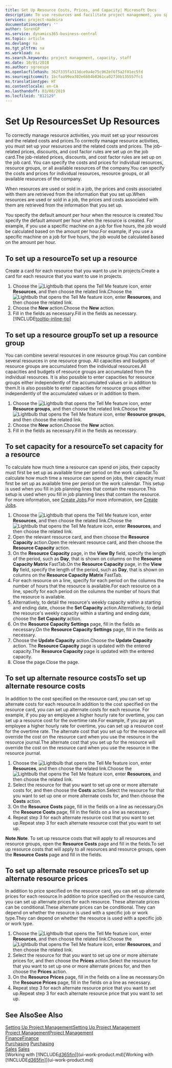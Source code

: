 ```yaml
---
title: Set Up Resource Costs, Prices, and Capacity| Microsoft Docs
description: To use resources and facilitate project management, you specify costs and prices for individual resources or resource groups, and set the resource capacity.
services: project-madeira
documentationcenter: ''
author: SorenGP
ms.service: dynamics365-business-central
ms.topic: article
ms.devlang: na
ms.tgt_pltfrm: na
ms.workload: na
ms.search.keywords: project management, capacity, staff
ms.date: 10/01/2018
ms.author: sgroespe
ms.openlocfilehash: 362f335fa313dce9a4e75c962ef6f5a2f01ec5fd
ms.sourcegitcommit: 1bcfaa99ea302e6b84b8361ca02730b135557fc1
ms.translationtype: HT
ms.contentlocale: en-CA
ms.lasthandoff: 03/08/2019
ms.locfileid: "812129"
---
```

# <a name="set-up-resources"></a><span data-ttu-id="6a22c-103">Set Up Resources</span><span class="sxs-lookup"><span data-stu-id="6a22c-103">Set Up Resources</span></span>
<span data-ttu-id="6a22c-104">To correctly manage resource activities, you must set up your resources and the related costs and prices.</span><span class="sxs-lookup"><span data-stu-id="6a22c-104">To correctly manage resource activities, you must set up your resources and the related costs and prices.</span></span> <span data-ttu-id="6a22c-105">The job-related prices, discounts, and cost factor rules are set up on the job card.</span><span class="sxs-lookup"><span data-stu-id="6a22c-105">The job-related prices, discounts, and cost factor rules are set up on the job card.</span></span> <span data-ttu-id="6a22c-106">You can specify the costs and prices for individual resources, resource groups, or all available resources of the company.</span><span class="sxs-lookup"><span data-stu-id="6a22c-106">You can specify the costs and prices for individual resources, resource groups, or all available resources of the company.</span></span>

<span data-ttu-id="6a22c-107">When resources are used or sold in a job, the prices and costs associated with them are retrieved from the information that you set up.</span><span class="sxs-lookup"><span data-stu-id="6a22c-107">When resources are used or sold in a job, the prices and costs associated with them are retrieved from the information that you set up.</span></span>

<span data-ttu-id="6a22c-108">You specify the default amount per hour when the resource is created.</span><span class="sxs-lookup"><span data-stu-id="6a22c-108">You specify the default amount per hour when the resource is created.</span></span> <span data-ttu-id="6a22c-109">For example, if you use a specific machine on a job for five hours, the job would be calculated based on the amount per hour.</span><span class="sxs-lookup"><span data-stu-id="6a22c-109">For example, if you use a specific machine on a job for five hours, the job would be calculated based on the amount per hour.</span></span>

## <a name="to-set-up-a-resource"></a><span data-ttu-id="6a22c-110">To set up a resource</span><span class="sxs-lookup"><span data-stu-id="6a22c-110">To set up a resource</span></span>
<span data-ttu-id="6a22c-111">Create a card for each resource that you want to use in projects.</span><span class="sxs-lookup"><span data-stu-id="6a22c-111">Create a card for each resource that you want to use in projects.</span></span>

1. <span data-ttu-id="6a22c-112">Choose the ![Lightbulb that opens the Tell Me feature](media/ui-search/search_small.png "Tell me what you want to do") icon, enter **Resources**, and then choose the related link.</span><span class="sxs-lookup"><span data-stu-id="6a22c-112">Choose the ![Lightbulb that opens the Tell Me feature](media/ui-search/search_small.png "Tell me what you want to do") icon, enter **Resources**, and then choose the related link.</span></span>
2. <span data-ttu-id="6a22c-113">Choose the **New** action.</span><span class="sxs-lookup"><span data-stu-id="6a22c-113">Choose the **New** action.</span></span>
3. <span data-ttu-id="6a22c-114">Fill in the fields as necessary.</span><span class="sxs-lookup"><span data-stu-id="6a22c-114">Fill in the fields as necessary.</span></span> [!INCLUDE[tooltip-inline-tip](includes/tooltip-inline-tip_md.md)]  

## <a name="to-set-up-a-resource-group"></a><span data-ttu-id="6a22c-115">To set up a resource group</span><span class="sxs-lookup"><span data-stu-id="6a22c-115">To set up a resource group</span></span>
<span data-ttu-id="6a22c-116">You can combine several resources in one resource group.</span><span class="sxs-lookup"><span data-stu-id="6a22c-116">You can combine several resources in one resource group.</span></span> <span data-ttu-id="6a22c-117">All capacities and budgets of resource groups are accumulated from the individual resources.</span><span class="sxs-lookup"><span data-stu-id="6a22c-117">All capacities and budgets of resource groups are accumulated from the individual resources.</span></span> <span data-ttu-id="6a22c-118">It is also possible to enter capacities for resource groups either independently of the accumulated values or in addition to them.</span><span class="sxs-lookup"><span data-stu-id="6a22c-118">It is also possible to enter capacities for resource groups either independently of the accumulated values or in addition to them.</span></span>

1. <span data-ttu-id="6a22c-119">Choose the ![Lightbulb that opens the Tell Me feature](media/ui-search/search_small.png "Tell me what you want to do") icon, enter **Resource groups**, and then choose the related link.</span><span class="sxs-lookup"><span data-stu-id="6a22c-119">Choose the ![Lightbulb that opens the Tell Me feature](media/ui-search/search_small.png "Tell me what you want to do") icon, enter **Resource groups**, and then choose the related link.</span></span>
2. <span data-ttu-id="6a22c-120">Choose the **New** action.</span><span class="sxs-lookup"><span data-stu-id="6a22c-120">Choose the **New** action.</span></span>
3. <span data-ttu-id="6a22c-121">Fill in the fields as necessary.</span><span class="sxs-lookup"><span data-stu-id="6a22c-121">Fill in the fields as necessary.</span></span>

## <a name="to-set-capacity-for-a-resource"></a><span data-ttu-id="6a22c-122">To set capacity for a resource</span><span class="sxs-lookup"><span data-stu-id="6a22c-122">To set capacity for a resource</span></span>
<span data-ttu-id="6a22c-123">To calculate how much time a resource can spend on jobs, their capacity must first be set up as available time per period on the work calendar.</span><span class="sxs-lookup"><span data-stu-id="6a22c-123">To calculate how much time a resource can spend on jobs, their capacity must first be set up as available time per period on the work calendar.</span></span> <span data-ttu-id="6a22c-124">This setup is used when you fill in job planning lines that contain the resource.</span><span class="sxs-lookup"><span data-stu-id="6a22c-124">This setup is used when you fill in job planning lines that contain the resource.</span></span> <span data-ttu-id="6a22c-125">For more information, see [Create Jobs](projects-how-create-jobs.md).</span><span class="sxs-lookup"><span data-stu-id="6a22c-125">For more information, see [Create Jobs](projects-how-create-jobs.md).</span></span>

1. <span data-ttu-id="6a22c-126">Choose the ![Lightbulb that opens the Tell Me feature](media/ui-search/search_small.png "Tell me what you want to do") icon, enter **Resources**, and then choose the related link.</span><span class="sxs-lookup"><span data-stu-id="6a22c-126">Choose the ![Lightbulb that opens the Tell Me feature](media/ui-search/search_small.png "Tell me what you want to do") icon, enter **Resources**, and then choose the related link.</span></span>
2. <span data-ttu-id="6a22c-127">Open the relevant resource card, and then choose the **Resource Capacity** action.</span><span class="sxs-lookup"><span data-stu-id="6a22c-127">Open the relevant resource card, and then choose the **Resource Capacity** action.</span></span>
3. <span data-ttu-id="6a22c-128">On the **Resource Capacity** page, in the **View By** field, specify the length of the period, such as **Day**, that is shown on columns on the **Resource Capacity Matrix** FastTab.</span><span class="sxs-lookup"><span data-stu-id="6a22c-128">On the **Resource Capacity** page, in the **View By** field, specify the length of the period, such as **Day**, that is shown on columns on the **Resource Capacity Matrix** FastTab.</span></span>
4. <span data-ttu-id="6a22c-129">For each resource on a line, specify for each period on the columns the number of hours that the resource is available.</span><span class="sxs-lookup"><span data-stu-id="6a22c-129">For each resource on a line, specify for each period on the columns the number of hours that the resource is available.</span></span>
5. <span data-ttu-id="6a22c-130">Alternatively, to detail the resource's weekly capacity within a starting and ending date, choose the **Set Capacity** action.</span><span class="sxs-lookup"><span data-stu-id="6a22c-130">Alternatively, to detail the resource's weekly capacity within a starting and ending date, choose the **Set Capacity** action.</span></span>
6. <span data-ttu-id="6a22c-131">On the **Resource Capacity Settings** page, fill in the fields as necessary.</span><span class="sxs-lookup"><span data-stu-id="6a22c-131">On the **Resource Capacity Settings** page, fill in the fields as necessary.</span></span>
7. <span data-ttu-id="6a22c-132">Choose the **Update Capacity** action.</span><span class="sxs-lookup"><span data-stu-id="6a22c-132">Choose the **Update Capacity** action.</span></span> <span data-ttu-id="6a22c-133">The **Resource Capacity** page is updated with the entered capacity.</span><span class="sxs-lookup"><span data-stu-id="6a22c-133">The **Resource Capacity** page is updated with the entered capacity.</span></span>
8. <span data-ttu-id="6a22c-134">Close the page.</span><span class="sxs-lookup"><span data-stu-id="6a22c-134">Close the page.</span></span>

## <a name="to-set-up-alternate-resource-costs"></a><span data-ttu-id="6a22c-135">To set up alternate resource costs</span><span class="sxs-lookup"><span data-stu-id="6a22c-135">To set up alternate resource costs</span></span>
<span data-ttu-id="6a22c-136">In addition to the cost specified on the resource card, you can set up alternate costs for each resource.</span><span class="sxs-lookup"><span data-stu-id="6a22c-136">In addition to the cost specified on the resource card, you can set up alternate costs for each resource.</span></span> <span data-ttu-id="6a22c-137">For example, if you pay an employee a higher hourly rate for overtime, you can set up a resource cost for the overtime rate.</span><span class="sxs-lookup"><span data-stu-id="6a22c-137">For example, if you pay an employee a higher hourly rate for overtime, you can set up a resource cost for the overtime rate.</span></span> <span data-ttu-id="6a22c-138">The alternate cost that you set up for the resource will override the cost on the resource card when you use the resource in the resource journal.</span><span class="sxs-lookup"><span data-stu-id="6a22c-138">The alternate cost that you set up for the resource will override the cost on the resource card when you use the resource in the resource journal.</span></span>

1. <span data-ttu-id="6a22c-139">Choose the ![Lightbulb that opens the Tell Me feature](media/ui-search/search_small.png "Tell me what you want to do") icon, enter **Resources**, and then choose the related link.</span><span class="sxs-lookup"><span data-stu-id="6a22c-139">Choose the ![Lightbulb that opens the Tell Me feature](media/ui-search/search_small.png "Tell me what you want to do") icon, enter **Resources**, and then choose the related link.</span></span>  
2. <span data-ttu-id="6a22c-140">Select the resource for that you want to set up one or more alternate costs for, and then choose the **Costs** action.</span><span class="sxs-lookup"><span data-stu-id="6a22c-140">Select the resource for that you want to set up one or more alternate costs for, and then choose the **Costs** action.</span></span>  
3. <span data-ttu-id="6a22c-141">On the **Resource Costs** page, fill in the fields on a line as necessary.</span><span class="sxs-lookup"><span data-stu-id="6a22c-141">On the **Resource Costs** page, fill in the fields on a line as necessary.</span></span>  
4. <span data-ttu-id="6a22c-142">Repeat step 3 for each alternate resource cost that you want to set up.</span><span class="sxs-lookup"><span data-stu-id="6a22c-142">Repeat step 3 for each alternate resource cost that you want to set up.</span></span>

<span data-ttu-id="6a22c-143">**Note**.</span><span class="sxs-lookup"><span data-stu-id="6a22c-143">**Note**.</span></span> <span data-ttu-id="6a22c-144">To set up resource costs that will apply to all resources and resource groups, open the **Resource Costs** page and fill in the fields.</span><span class="sxs-lookup"><span data-stu-id="6a22c-144">To set up resource costs that will apply to all resources and resource groups, open the **Resource Costs** page and fill in the fields.</span></span>

## <a name="to-set-up-alternate-resource-prices"></a><span data-ttu-id="6a22c-145">To set up alternate resource prices</span><span class="sxs-lookup"><span data-stu-id="6a22c-145">To set up alternate resource prices</span></span>
<span data-ttu-id="6a22c-146">In addition to price specified on the resource card, you can set up alternate prices for each resource.</span><span class="sxs-lookup"><span data-stu-id="6a22c-146">In addition to price specified on the resource card, you can set up alternate prices for each resource.</span></span> <span data-ttu-id="6a22c-147">These alternate prices can be conditional.</span><span class="sxs-lookup"><span data-stu-id="6a22c-147">These alternate prices can be conditional.</span></span> <span data-ttu-id="6a22c-148">They can depend on whether the resource is used with a specific job or work type.</span><span class="sxs-lookup"><span data-stu-id="6a22c-148">They can depend on whether the resource is used with a specific job or work type.</span></span>

1. <span data-ttu-id="6a22c-149">Choose the ![Lightbulb that opens the Tell Me feature](media/ui-search/search_small.png "Tell me what you want to do") icon, enter **Resources**, and then choose the related link.</span><span class="sxs-lookup"><span data-stu-id="6a22c-149">Choose the ![Lightbulb that opens the Tell Me feature](media/ui-search/search_small.png "Tell me what you want to do") icon, enter **Resources**, and then choose the related link.</span></span>
2. <span data-ttu-id="6a22c-150">Select the resource for that you want to set up one or more alternate prices for, and then choose the **Prices** action.</span><span class="sxs-lookup"><span data-stu-id="6a22c-150">Select the resource for that you want to set up one or more alternate prices for, and then choose the **Prices** action.</span></span>
3. <span data-ttu-id="6a22c-151">On the **Resource Prices** page, fill in the fields on a line as necessary.</span><span class="sxs-lookup"><span data-stu-id="6a22c-151">On the **Resource Prices** page, fill in the fields on a line as necessary.</span></span>
4. <span data-ttu-id="6a22c-152">Repeat step 3 for each alternate resource price that you want to set up.</span><span class="sxs-lookup"><span data-stu-id="6a22c-152">Repeat step 3 for each alternate resource price that you want to set up.</span></span>

## <a name="see-also"></a><span data-ttu-id="6a22c-153">See Also</span><span class="sxs-lookup"><span data-stu-id="6a22c-153">See Also</span></span>
[<span data-ttu-id="6a22c-154">Setting Up Project Management</span><span class="sxs-lookup"><span data-stu-id="6a22c-154">Setting Up Project Management</span></span>](projects-setup-projects.md)  
[<span data-ttu-id="6a22c-155">Project Management</span><span class="sxs-lookup"><span data-stu-id="6a22c-155">Project Management</span></span>](projects-manage-projects.md)  
[<span data-ttu-id="6a22c-156">Finance</span><span class="sxs-lookup"><span data-stu-id="6a22c-156">Finance</span></span>](finance.md)  
<span data-ttu-id="6a22c-157">[Purchasing](purchasing-manage-purchasing.md)       </span><span class="sxs-lookup"><span data-stu-id="6a22c-157">[Purchasing](purchasing-manage-purchasing.md)       </span></span>  
<span data-ttu-id="6a22c-158">[Sales](sales-manage-sales.md)    </span><span class="sxs-lookup"><span data-stu-id="6a22c-158">[Sales](sales-manage-sales.md)    </span></span>  
<span data-ttu-id="6a22c-159">[Working with [!INCLUDE[d365fin](includes/d365fin_md.md)]](ui-work-product.md)</span><span class="sxs-lookup"><span data-stu-id="6a22c-159">[Working with [!INCLUDE[d365fin](includes/d365fin_md.md)]](ui-work-product.md)</span></span>  

